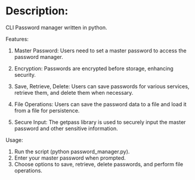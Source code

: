 # Description:

CLI Password manager written in python.

Features:

1. Master Password: Users need to set a master password to access the password manager.

2. Encryption: Passwords are encrypted before storage, enhancing security.

3. Save, Retrieve, Delete: Users can save passwords for various services, retrieve them, and delete them when necessary.

4. File Operations: Users can save the password data to a file and load it from a file for persistence.

5. Secure Input: The getpass library is used to securely input the master password and other sensitive information.

Usage:
1. Run the script (python password_manager.py).
2. Enter your master password when prompted.
3. Choose options to save, retrieve, delete passwords, and perform file operations.
